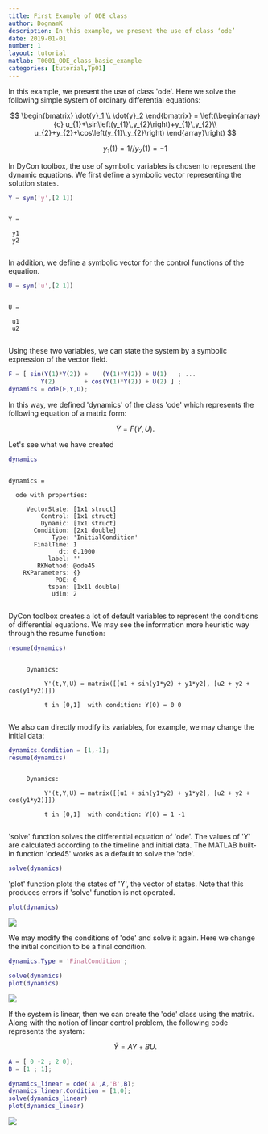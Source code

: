 ```yaml
---
title: First Example of ODE class
author: DognamK
description: In this example, we present the use of class ‘ode’
date: 2019-01-01
number: 1
layout: tutorial
matlab: T0001_ODE_class_basic_example
categories: [tutorial,Tp01]
---
```


In this example, we present the use of class 'ode'. Here we solve the following simple system of ordinary differential equations:


$$ \begin{bmatrix} \dot{y}_1 \\ \dot{y}_2 \end{bmatrix} = \left(\begin{array}{c} u_{1}+\sin\left(y_{1}\,y_{2}\right)+y_{1}\,y_{2}\\ u_{2}+y_{2}+\cos\left(y_{1}\,y_{2}\right) \end{array}\right) $$


$$ y_1(1) = 1 / / y_2(1) = -1 $$


In DyCon toolbox, the use of symbolic variables is chosen to represent the dynamic equations. We first define a symbolic vector representing the solution states.

```matlab
Y = sym('y',[2 1])
```


```
 
Y =
 
 y1
 y2
 

```


In addition, we define a symbolic vector for the control functions of the equation.

```matlab
U = sym('u',[2 1])
```


```
 
U =
 
 u1
 u2
 

```


Using these two variables, we can state the system by a symbolic expression of the vector field.

```matlab
F = [ sin(Y(1)*Y(2)) +    (Y(1)*Y(2)) + U(1)   ; ...
         Y(2)        + cos(Y(1)*Y(2)) + U(2) ] ;
dynamics = ode(F,Y,U);
```


In this way, we defined 'dynamics' of the class 'ode' which represents the following equation of a matrix form:


$$ \dot Y = F(Y,U). $$


Let's see what we have created

```matlab
dynamics
```


```

dynamics = 

  ode with properties:

     VectorState: [1x1 struct]
         Control: [1x1 struct]
         Dynamic: [1x1 struct]
       Condition: [2x1 double]
            Type: 'InitialCondition'
       FinalTime: 1
              dt: 0.1000
           label: ''
        RKMethod: @ode45
    RKParameters: {}
             PDE: 0
           tspan: [1x11 double]
            Udim: 2


```


DyCon toolbox creates a lot of default variables to represent the conditions of differential equations. We may see the information more heuristic way through the resume function:

```matlab
resume(dynamics)
```


```

     Dynamics:

          Y'(t,Y,U) = matrix([[u1 + sin(y1*y2) + y1*y2], [u2 + y2 + cos(y1*y2)]])

          t in [0,1]  with condition: Y(0) = 0 0


```


We also can directly modify its variables, for example, we may change the initial data:

```matlab
dynamics.Condition = [1,-1];
resume(dynamics)
```


```

     Dynamics:

          Y'(t,Y,U) = matrix([[u1 + sin(y1*y2) + y1*y2], [u2 + y2 + cos(y1*y2)]])

          t in [0,1]  with condition: Y(0) = 1 -1


```


'solve' function solves the differential equation of 'ode'. The values of 'Y' are calculated according to the timeline and initial data. The MATLAB built-in function 'ode45' works as a default to solve the 'ode'.

```matlab
solve(dynamics)
```


'plot' function plots the states of 'Y', the vector of states. Note that this produces errors if 'solve' function is not operated.

```matlab
plot(dynamics)
```


![]({{site.url}}/{{site.baseurl}}/assets/imgs/tutorials/Tp01/T0001/copiaRM_01.png)

We may modify the conditions of 'ode' and solve it again. Here we change the initial condition to be a final condition.

```matlab
dynamics.Type = 'FinalCondition';

solve(dynamics)
plot(dynamics)
```


![]({{site.url}}/{{site.baseurl}}/assets/imgs/tutorials/Tp01/T0001/copiaRM_02.png)

If the system is linear, then we can create the 'ode' class using the matrix. Along with the notion of linear control problem, the following code represents the system:


$$ \dot Y = AY + BU. $$

```matlab
A = [ 0 -2 ; 2 0];
B = [1 ; 1];

dynamics_linear = ode('A',A,'B',B);
dynamics_linear.Condition = [1,0];
solve(dynamics_linear)
plot(dynamics_linear)
```


![]({{site.url}}/{{site.baseurl}}/assets/imgs/tutorials/Tp01/T0001/copiaRM_03.png)

